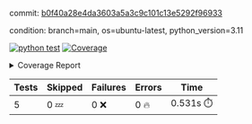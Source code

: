 commit: [b0f40a28e4da3603a5a3c9c101c13e5292f96933](https://github.com/rcmdnk/python-action-test/tree/b0f40a28e4da3603a5a3c9c101c13e5292f96933)

condition: branch=main, os=ubuntu-latest, python_version=3.11

[![python test](https://github.com/rcmdnk/python-action-test/actions/workflows/test.yml/badge.svg)](https://github.com/rcmdnk/python-action-test/actions/runs/6458762267)
<a href="https://github.com/rcmdnk/python-action-test/blob/b0f40a28e4da3603a5a3c9c101c13e5292f96933/README.md"><img alt="Coverage" src="https://img.shields.io/badge/Coverage-93%25-brightgreen.svg" /></a><details><summary>Coverage Report </summary><table><tr><th>File</th><th>Stmts</th><th>Miss</th><th>Cover</th><th>Missing</th></tr><tbody><tr><td colspan="5"><b>src/python_action_test</b></td></tr><tr><td>&nbsp; &nbsp;<a href="https://github.com/rcmdnk/python-action-test/blob/b0f40a28e4da3603a5a3c9c101c13e5292f96933/src/python_action_test/python_action_test.py">python_action_test.py</a></td><td>10</td><td>1</td><td>90%</td><td><a href="https://github.com/rcmdnk/python-action-test/blob/b0f40a28e4da3603a5a3c9c101c13e5292f96933/src/python_action_test/python_action_test.py#L15">15</a></td></tr><tr><td><b>TOTAL</b></td><td><b>14</b></td><td><b>1</b></td><td><b>93%</b></td><td>&nbsp;</td></tr></tbody></table></details>

| Tests | Skipped | Failures | Errors | Time |
| ----- | ------- | -------- | -------- | ------------------ |
| 5 | 0 :zzz: | 0 :x: | 0 :fire: | 0.531s :stopwatch: |

